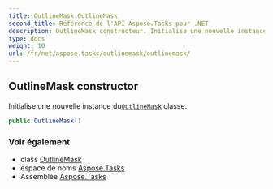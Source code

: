 ```yaml
---
title: OutlineMask.OutlineMask
second_title: Référence de l'API Aspose.Tasks pour .NET
description: OutlineMask constructeur. Initialise une nouvelle instance duOutlineMask classe.
type: docs
weight: 10
url: /fr/net/aspose.tasks/outlinemask/outlinemask/
---
```

## OutlineMask constructor

Initialise une nouvelle instance du[`OutlineMask`](../) classe.

```csharp
public OutlineMask()
```

### Voir également

* class [OutlineMask](../)
* espace de noms [Aspose.Tasks](../../outlinemask/)
* Assemblée [Aspose.Tasks](../../../)


